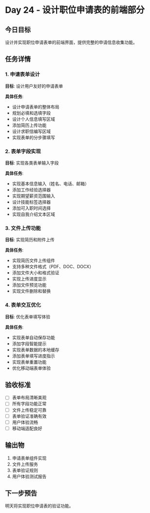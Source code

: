 # Day 24 - 设计职位申请表的前端部分

## 今日目标
设计并实现职位申请表单的前端界面，提供完整的申请信息收集功能。

## 任务详情

### 1. 申请表单设计
**目标**: 设计用户友好的申请表单

**具体任务**:
- 设计申请表单的整体布局
- 规划必填和选填字段
- 设计个人信息填写区域
- 添加简历上传功能
- 设计求职信编写区域
- 实现表单的分步骤填写

### 2. 表单字段实现
**目标**: 实现各类表单输入字段

**具体任务**:
- 实现基本信息输入（姓名、电话、邮箱）
- 添加工作经验选择器
- 实现期望薪资范围输入
- 设计技能标签选择器
- 添加可入职时间选择
- 实现自我介绍文本区域

### 3. 文件上传功能
**目标**: 实现简历和附件上传

**具体任务**:
- 实现简历文件上传组件
- 支持多种文件格式（PDF、DOC、DOCX）
- 添加文件大小和格式验证
- 实现上传进度显示
- 添加文件预览功能
- 实现文件删除和替换

### 4. 表单交互优化
**目标**: 优化表单填写体验

**具体任务**:
- 实现表单自动保存功能
- 添加字段智能提示
- 实现表单数据的本地缓存
- 添加表单填写进度指示
- 实现表单重置功能
- 优化移动端表单体验

## 验收标准
- [ ] 表单布局清晰美观
- [ ] 所有字段功能正常
- [ ] 文件上传稳定可靠
- [ ] 表单验证准确有效
- [ ] 用户体验流畅
- [ ] 移动端适配良好

## 输出物
1. 申请表单组件实现
2. 文件上传服务
3. 表单验证规则
4. 用户体验测试报告

## 下一步预告
明天将实现职位申请表的验证功能。
